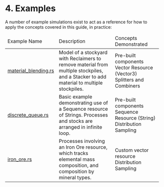 # 4. Examples

A number of example simulations exist to act as a reference for how to apply the concepts covered in this guide, in practice:

<table>
<thead>
<tr>
    <td>Example Name</td>
    <td>Description</td>
    <td>Concepts Demonstrated</td>
</tr>
</thead>
<tbody>
<tr>
    <td><a href="https://github.com/jajetloh/quokkasim/blob/main/quokkasim_examples/src/bin/material_blending.rs">material_blending.rs</a></td>
    <td>Model of a stockyard with Reclaimers to remove material from multiple stockpiles, and a Stacker to add material to multiple stockpiles.</td>
    <td class="badge-container">
        <span class="badge">Pre-built components</span>
        <span class="badge">Vector Resource (Vector3)</span>
        <span class="badge">Splitters and Combiners</span>
    </td>
</tr>
<tr>
    <td><a href="https://github.com/jajetloh/quokkasim/blob/main/quokkasim_examples/src/bin/discrete_queue.rs">discrete_queue.rs</a></td>
    <td>Basic example demonstrating use of a Sequence resource of Strings. Processes and stocks are arranged in infinite loop.</td>
    <td class="badge-container">
        <span class="badge">Pre-built components</span>
        <span class="badge">Sequence Resource (String)</span>
        <span class="badge">Distribution Sampling</span>
    </td>
</tr>
<tr>
    <td><a href="https://github.com/jajetloh/quokkasim/blob/main/quokkasim_examples/src/bin/iron_ore.rs">iron_ore.rs</a></td>
    <td>Processes involving an Iron Ore resource, which tracks elemental mass composition, and composition by mineral types.</td>
    <td class="badge-container">
        <span class="badge">Custom vector resource</span>
        <span class="badge">Distribution Sampling</span>
    </td>
</tr>
</tbody>
</table>
